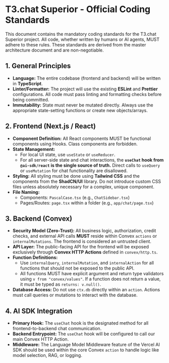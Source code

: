 # T3.chat Superior - Official Coding Standards

This document contains the mandatory coding standards for the T3.chat Superior project. All code, whether written by humans or AI agents, MUST adhere to these rules. These standards are derived from the master architecture document and are non-negotiable.

## 1. General Principles

*   **Language:** The entire codebase (frontend and backend) will be written in **TypeScript**.
*   **Linter/Formatter:** The project will use the existing **ESLint** and **Prettier** configurations. All code must pass linting and formatting checks before being committed.
*   **Immutability:** State must never be mutated directly. Always use the appropriate state-setting functions or create new objects/arrays.

## 2. Frontend (Next.js / React)

*   **Component Definition:** All React components MUST be functional components using Hooks. Class components are forbidden.
*   **State Management:**
    *   For local UI state, use `useState` or `useReducer`.
    *   For all server-side state and chat interactions, the **`useChat` hook from `@ai-sdk/react` is the single source of truth.** Direct calls to `useQuery` or `useMutation` for chat functionality are disallowed.
*   **Styling:** All styling must be done using **Tailwind CSS** and the components from the **ShadCN/UI** library. Do not introduce custom CSS files unless absolutely necessary for a complex, unique component.
*   **File Naming:**
    *   Components: `PascalCase.tsx` (e.g., `ChatSidebar.tsx`)
    *   Pages/Routes: `page.tsx` within a folder (e.g., `app/chat/page.tsx`)

## 3. Backend (Convex)

*   **Security Model (Zero-Trust):** All business logic, authorization, credit checks, and external API calls **MUST** reside within Convex `actions` or `internalMutations`. The frontend is considered an untrusted client.
*   **API Layer:** The public-facing API for the frontend will be exposed exclusively through **Convex HTTP Actions** defined in `convex/http.ts`.
*   **Function Definitions:**
    *   Use `internalQuery`, `internalMutation`, and `internalAction` for all functions that should not be exposed to the public API.
    *   All functions MUST have explicit argument and return type validators using `v from "convex/values"`. If a function does not return a value, it must be typed as `returns: v.null()`.
*   **Database Access:** Do not use `ctx.db` directly within an `action`. Actions must call queries or mutations to interact with the database.

## 4. AI SDK Integration

*   **Primary Hook:** The `useChat` hook is the designated method for all frontend-to-backend chat communication.
*   **Backend Entrypoint:** The `useChat` hook will be configured to call our main Convex HTTP Action.
*   **Middleware:** The Language Model Middleware feature of the Vercel AI SDK should be used within the core Convex `action` to handle logic like model selection, RAG, or logging.